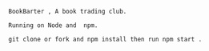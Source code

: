     BookBarter , A book trading club.

    Running on Node and  npm.

    git clone or fork and npm install then run npm start .

    